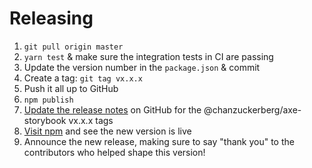 # Releasing

1. `git pull origin master`
1. `yarn test` & make sure the integration tests in CI are passing
1. Update the version number in the `package.json` & commit
1. Create a tag: `git tag vx.x.x`
1. Push it all up to GitHub
1. `npm publish`
1. [Update the release notes](https://github.com/chanzuckerberg/axe-storybook/releases) on GitHub for the @chanzuckerberg/axe-storybook vx.x.x tags
1. [Visit npm](https://www.npmjs.com/package/@chanzuckerberg/axe-storybook) and see the new version is live
1. Announce the new release, making sure to say "thank you" to the contributors
   who helped shape this version!
